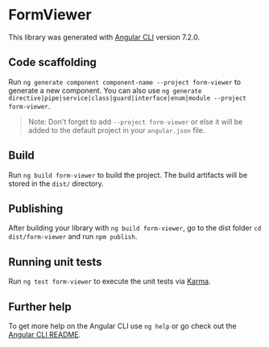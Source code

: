 # FormViewer

This library was generated with [Angular CLI](https://github.com/angular/angular-cli) version 7.2.0.

## Code scaffolding

Run `ng generate component component-name --project form-viewer` to generate a new component. You can also use `ng generate directive|pipe|service|class|guard|interface|enum|module --project form-viewer`.
> Note: Don't forget to add `--project form-viewer` or else it will be added to the default project in your `angular.json` file. 

## Build

Run `ng build form-viewer` to build the project. The build artifacts will be stored in the `dist/` directory.

## Publishing

After building your library with `ng build form-viewer`, go to the dist folder `cd dist/form-viewer` and run `npm publish`.

## Running unit tests

Run `ng test form-viewer` to execute the unit tests via [Karma](https://karma-runner.github.io).

## Further help

To get more help on the Angular CLI use `ng help` or go check out the [Angular CLI README](https://github.com/angular/angular-cli/blob/master/README.md).
